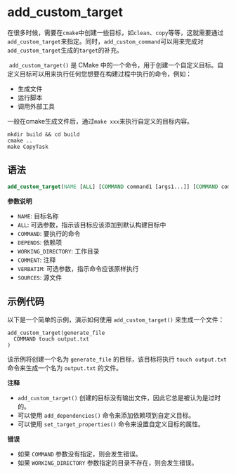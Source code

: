 # add_custom_target

​	在很多时候，需要在`cmake`中创建一些目标，如`clean`、`copy`等等，这就需要通过`add_custom_target`来指定。同时，`add_custom_command`可以用来完成对`add_custom_target`生成的`target`的补充。

​	`add_custom_target()` 是 CMake 中的一个命令，用于创建一个自定义目标。自定义目标可以用来执行任何您想要在构建过程中执行的命令，例如：

- 生成文件
- 运行脚本
- 调用外部工具

​	一般在cmake生成文件后，通过`make xxx`来执行自定义的目标内容。

```shell
mkdir build && cd build
cmake ..
make CopyTask
```

## 语法

```cmake
add_custom_target(NAME [ALL] [COMMAND command1 [args1...]] [COMMAND command2 [args2...] ...] [DEPENDS depend depend depend ... ] [WORKING_DIRECTORY dir] [COMMENT comment] [VERBATIM] [SOURCES src1 [src2...]])
```

**参数说明**

- `NAME`: 目标名称
- `ALL`: 可选参数，指示该目标应该添加到默认构建目标中
- `COMMAND`: 要执行的命令
- `DEPENDS`: 依赖项
- `WORKING_DIRECTORY`: 工作目录
- `COMMENT`: 注释
- `VERBATIM`: 可选参数，指示命令应该原样执行
- `SOURCES`: 源文件

## 示例代码

以下是一个简单的示例，演示如何使用 `add_custom_target()` 来生成一个文件：

```
add_custom_target(generate_file
  COMMAND touch output.txt
)
```

该示例将创建一个名为 `generate_file` 的目标，该目标将执行 `touch output.txt` 命令来生成一个名为 `output.txt` 的文件。

**注释**

- `add_custom_target()` 创建的目标没有输出文件，因此它总是被认为是过时的。
- 可以使用 `add_dependencies()` 命令来添加依赖项到自定义目标。
- 可以使用 `set_target_properties()` 命令来设置自定义目标的属性。

**错误**

- 如果 `COMMAND` 参数没有指定，则会发生错误。
- 如果 `WORKING_DIRECTORY` 参数指定的目录不存在，则会发生错误。